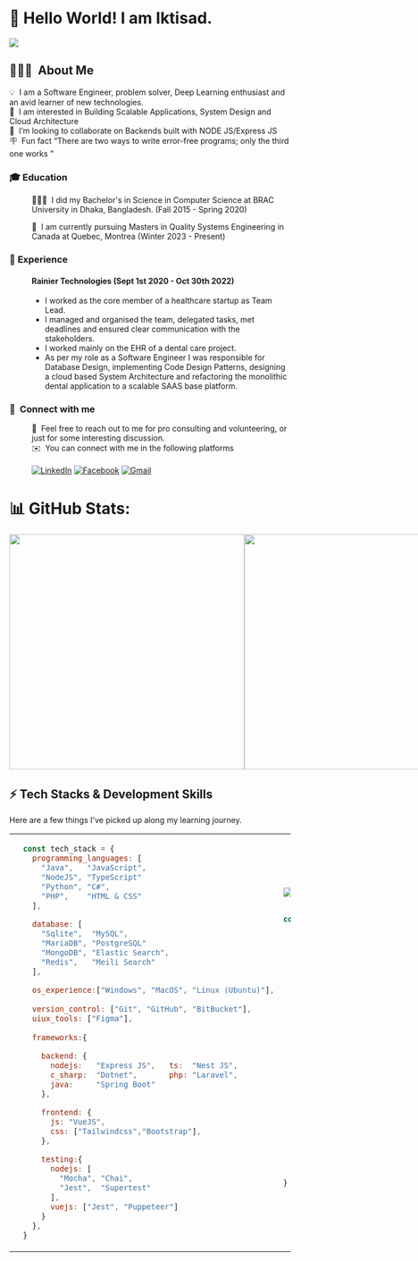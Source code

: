 
# 👋 Hello World! I am Iktisad.
[![](https://visitcount.itsvg.in/api?id=Iktisad&icon=0&color=0)](https://visitcount.itsvg.in)

<dl>

##  <dt> 👨🏻‍💻 &nbsp;**About Me**</dt>


💡 &nbsp;I am a Software Engineer, problem solver, Deep Learning enthusiast and an avid learner of new technologies. \
👀 &nbsp;I am interested in Building Scalable Applications, System Design and Cloud Architecture \
💞️ &nbsp;I’m looking to collaborate on Backends built with NODE JS/Express JS \
🪧 &nbsp;Fun fact <q>There are two ways to write error-free programs; only the third one works </q>

### <dt> 🎓&nbsp;**Education**</dt>

<dd>
👨🏽‍🎓 &nbsp;I did my Bachelor's in Science in Computer Science at BRAC University in Dhaka, Bangladesh. (Fall 2015 - Spring 2020)

🌱 &nbsp;I am currently pursuing Masters in Quality Systems Engineering in Canada at Quebec, Montrea (Winter 2023 - Present)
</dd>

### <dt> 💼&nbsp;**Experience**</dt>

<dd>

#### Rainier Technologies (Sept 1st 2020 - Oct 30th 2022)
- I worked as the core member of a healthcare startup as Team Lead. 
- I managed and organised the team, delegated tasks, met deadlines and ensured clear communication with the stakeholders. 
- I worked mainly on the EHR of a dental care project.
- As per my role as a Software Engineer I was responsible for Database Design, implementing Code Design Patterns, designing a cloud based System Architecture and refactoring the monolithic dental application to a scalable SAAS base platform.
</dd>

### <dt>👥️ &nbsp;**Connect with me**</dt>

<dd>

💬 &nbsp;Feel free to reach out to me for pro consulting and volunteering, or just for some interesting discussion. \
 ✉️ &nbsp;You can connect with me in the following platforms </br></br>
[![LinkedIn](https://img.shields.io/badge/LinkedIn-0077B5?style=for-the-badge&logo=linkedin&logoColor=white)](https://www.linkedin.com/in/iktisad-rashid)
 [![Facebook](https://img.shields.io/badge/Facebook-%231877F2.svg?style=for-the-badge&logo=Facebook&logoColor=white)](https://facebook.com/Iktisad) 
[![Gmail](https://img.shields.io/badge/Gmail-D14836?style=for-the-badge&logo=gmail&logoColor=white)](mailto:iktisad.rashid@gmail.com)

<dd>
</dl>

# 📊 GitHub Stats:

<div style='display:flex'>

<img src='https://github-readme-stats.vercel.app/api?username=Iktisad&theme=vue-dark&hide_border=false&include_all_commits=true&count_private=true' width='421' >

<img src='https://github-readme-streak-stats.herokuapp.com/?user=Iktisad&theme=vue-dark&hide_border=false' width='421'>

</div>

## ⚡ Tech Stacks & Development Skills

Here are a few things I've picked up along my learning journey.

<table>

<tr>

<td>

````js
  const tech_stack = {
    programming_languages: [
      "Java",   "JavaScript",
      "NodeJS", "TypeScript"
      "Python", "C#",
      "PHP",    "HTML & CSS"
    ],

    database: [
      "Sqlite",  "MySQL",
      "MariaDB", "PostgreSQL"
      "MongoDB", "Elastic Search", 
      "Redis",   "Meili Search"
    ],

    os_experience:["Windows", "MacOS", "Linux (Ubuntu)"],
    
    version_control: ["Git", "GitHub", "BitBucket"],
    uiux_tools: ["Figma"],
    
    frameworks:{

      backend: {
        nodejs:   "Express JS",   ts:  "Nest JS",
        c_sharp:  "Dotnet",       php: "Laravel",
        java:     "Spring Boot"
      },

      frontend: {
        js: "VueJS",
        css: ["Tailwindcss","Bootstrap"],
      },

      testing:{
        nodejs: [ 
          "Mocha", "Chai",
          "Jest",  "Supertest"
        ],
        vuejs: ["Jest", "Puppeteer"]
      }
    },
  }

````
</td>
<td>

<img src='https://media.giphy.com/media/RbDKaczqWovIugyJmW/giphy.gif'>

```js 

const development_skills ={

    development_style: ["TDD", "BDD"],
    
    software_architecture:[
      "RESTful",  "n-tier",
      "Modular", 
      "SOA - Service Oriented Architecture",
      "MVC - Model:View:Controller"
    ],

    design_patterns: [
      "Repository pattern", "Adapter Pattern",
      "DI Pattern",          "Builder Pattern"
    ],

    cloud_services: [
        "Digital Ocean",      "Microsoft Azure",
        "Amazon Web Service", "Google Cloud Platform"
      ],
    
    dev_ops: ["Docker","Jenkins"],
    
    ethusiast: [
      "Machine Learning",
      "Deep Learning",
      "Mathematics"
    ],
} 

```

</td>
</tr>
</table>
